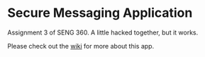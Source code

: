 # Secure Messaging Application

Assignment 3 of SENG 360. A little hacked together, but it works. 

Please check out the [wiki](https://github.com/owenjaques/secure-messaging-application/wiki) for more about this app.
